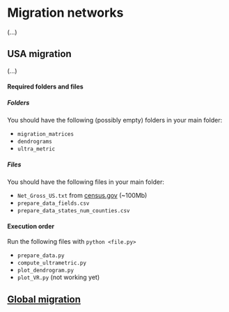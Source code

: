 # Migration networks

(...)

## USA migration

(...)

#### Required folders and files

##### Folders

You should have the following (possibly empty) folders in your main folder:

- `migration_matrices`
- `dendrograms`
- `ultra_metric`

##### Files

You should have the following files in your main folder:

- `Net_Gross_US.txt` from [census.gov](https://www2.census.gov/programs-surveys/demo/tables/geographic-mobility/2015/county-to-county-migration-2011-2015/county-to-county-migration-flows/Net_Gross_US.txt) (~100Mb)
- `prepare_data_fields.csv`
- `prepare_data_states_num_counties.csv`

#### Execution order

Run the following files with `python <file.py>`

- `prepare_data.py`
- `compute_ultrametric.py`
- `plot_dendrogram.py`
- `plot_VR.py` (not working yet)

## [Global migration](https://github.com/tmelorc/migration/tree/master/global)
